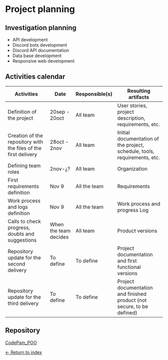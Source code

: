 # Project planning

## Investigation planning

- API development
- Discord bots development
- Discord API documentation
- Data base development
- Responsive web development

## Activities calendar

| Activities | Date | Responsible(s) | Resulting artifacts |
| ----------- | ----- | -------------- | ---------------------- |
| Definition of the project | 20sep - 20oct | All team | User stories, project description, requirements, etc. |
| Creation of the repository with the files of the first delivery | 28oct - 2nov | All team | Initial documentation of the project, schedule, tools, requirements, etc. |
| Defining team roles | 2nov-¿? | All team  | Organization | 
| First requirements definition | Nov 9 | All the team | Requirements |
| Work process and logs definition | Nov 9 | All the team | Work process and progress Log |
| Calls to check progress, doubts and suggestions | When the team decides | All team | Product versions |
| Repository update for the second delivery | To define | To define | Project documentation and first functional versions |
| Repository update for the third delivery | To define | To define | Project documentation and finished product (not secure, to be defined) |

## Repository

[CodePain_POO](https://github.com/JoshuaMeza/CodePain_POO)

[<- Return to index](https://github.com/JoshuaMeza/CodePain_POO)
